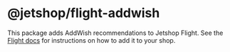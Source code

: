 # @jetshop/flight-addwish

This package adds AddWish recommendations to Jetshop Flight. See the [Flight docs](https://docs.dev.jetshop.se/docs-advanced-addwish) for instructions on how to add it to your shop.
